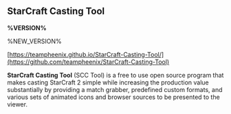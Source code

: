 ## StarCraft Casting Tool

**%VERSION%**

%NEW_VERSION%

[https://teampheenix.github.io/StarCraft-Casting-Tool/](https://github.com/teampheenix/StarCraft-Casting-Tool)

**StarCraft Casting Tool** (SCC Tool) is a free to use open source program that makes casting StarCraft 2 simple while increasing the production value substantially by providing a match grabber, predefined custom formats, and various sets of animated icons and browser sources to be presented to the viewer.

